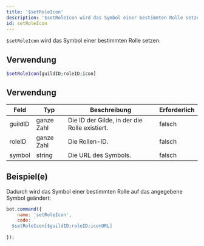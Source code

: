 ```yaml
---
title: '$setRoleIcon'
description: '$setRoleIcon wird das Symbol einer bestimmten Rolle setzen.'
id: setRoleIcon
---
```


`$setRoleIcon` wird das Symbol einer bestimmten Rolle setzen.

## Verwendung

```php
$setRoleIcon[guildID;roleID;icon]
```

## Verwendung

| Feld    | Typ        | Beschreibung                                  | Erforderlich |
| ------- | ---------- | --------------------------------------------- | ------------ |
| guildID | ganze Zahl | Die ID der Gilde, in der die Rolle existiert. | falsch       |
| roleID  | ganze Zahl | Die Rollen-ID.                                | falsch       |
| symbol  | string     | Die URL des Symbols.                          | falsch       |

## Beispiel(e)

Dadurch wird das Symbol einer bestimmten Rolle auf das angegebene Symbol geändert:

```javascript
bot.command({
    name: 'setRoleIcon',
    code: `
  $setRoleIcon[$guildID;roleID;iconURL]
  `
});
```